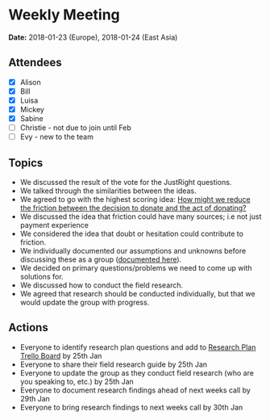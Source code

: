 # Weekly Meeting

**Date:** 2018-01-23 (Europe), 2018-01-24 (East Asia)

## Attendees

* [x] Alison
* [x] Bill
* [x] Luisa
* [x] Mickey
* [x] Sabine
* [ ] Christie - not due to join until Feb
* [ ] Evy - new to the team

## Topics

* We discussed the result of the vote for the JustRight questions.
* We talked through the similarities between the ideas.
* We agreed to go with the highest scoring idea: [How might we reduce the friction between the decision to donate and the act of donating?](https://github.com/hcd-outreach/research/blob/master/ideas/Reduce%20friction%20between%20decision%20and%20donation.md)
* We discussed the idea that friction could have many sources; i.e not just payment experience
* We considered the idea that doubt or hesitation could contribute to friction.
* We individually documented our assumptions and unknowns before discussing these as a group ([documented here](https://github.com/hcd-outreach/research/blob/master/ideas/Reduce%20friction%20between%20decision%20and%20donation.md)).
* We decided on primary questions/problems we need to come up with solutions for.
* We discussed how to conduct the field research.
* We agreed that research should be conducted individually, but that we would update the group with progress.

## Actions

* Everyone to identify research plan questions and add to [Research Plan Trello Board](https://trello.com/b/Iep6vC5U/research-plan) by 25th Jan
* Everyone to share their field research guide by 25th Jan
* Everyone to update the group as they conduct field research (who are you speaking to, etc.) by 25th Jan
* Everyone to document research findings ahead of next weeks call by 29th Jan
* Everyone to bring research findings to next weeks call by 30th Jan
